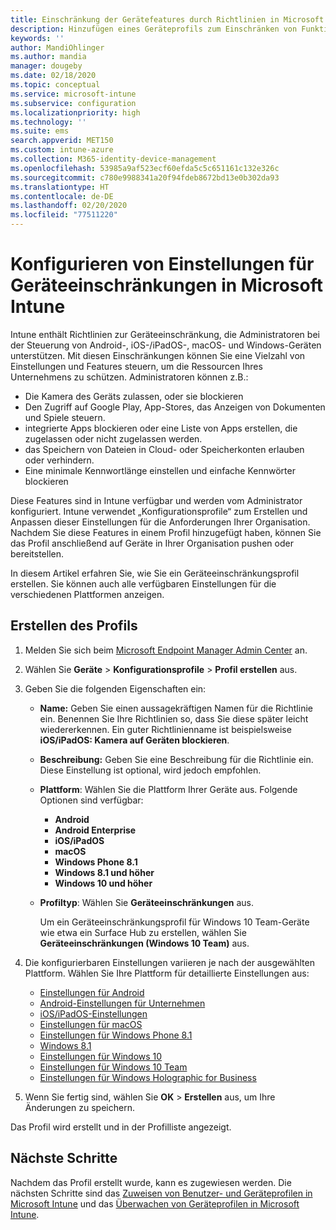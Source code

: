 ```yaml
---
title: Einschränkung der Gerätefeatures durch Richtlinien in Microsoft Intune – Azure | Microsoft-Dokumentation
description: Hinzufügen eines Geräteprofils zum Einschränken von Funktionen auf Android-, macOS-, iOS-, iPadOS-, Windows Phone- und Windows 10-Geräten in Microsoft Intune
keywords: ''
author: MandiOhlinger
ms.author: mandia
manager: dougeby
ms.date: 02/18/2020
ms.topic: conceptual
ms.service: microsoft-intune
ms.subservice: configuration
ms.localizationpriority: high
ms.technology: ''
ms.suite: ems
search.appverid: MET150
ms.custom: intune-azure
ms.collection: M365-identity-device-management
ms.openlocfilehash: 53985a9af523ecf60efda5c5c651161c132e326c
ms.sourcegitcommit: c780e9988341a20f94fdeb8672bd13e0b302da93
ms.translationtype: HT
ms.contentlocale: de-DE
ms.lasthandoff: 02/20/2020
ms.locfileid: "77511220"
---
```

# <a name="configure-device-restriction-settings-in-microsoft-intune"></a>Konfigurieren von Einstellungen für Geräteeinschränkungen in Microsoft Intune



Intune enthält Richtlinien zur Geräteeinschränkung, die Administratoren bei der Steuerung von Android-, iOS-/iPadOS-, macOS- und Windows-Geräten unterstützen. Mit diesen Einschränkungen können Sie eine Vielzahl von Einstellungen und Features steuern, um die Ressourcen Ihres Unternehmens zu schützen. Administratoren können z.B.:

- Die Kamera des Geräts zulassen, oder sie blockieren
- Den Zugriff auf Google Play, App-Stores, das Anzeigen von Dokumenten und Spiele steuern.
- integrierte Apps blockieren oder eine Liste von Apps erstellen, die zugelassen oder nicht zugelassen werden.
- das Speichern von Dateien in Cloud- oder Speicherkonten erlauben oder verhindern.
- Eine minimale Kennwortlänge einstellen und einfache Kennwörter blockieren

Diese Features sind in Intune verfügbar und werden vom Administrator konfiguriert. Intune verwendet „Konfigurationsprofile“ zum Erstellen und Anpassen dieser Einstellungen für die Anforderungen Ihrer Organisation. Nachdem Sie diese Features in einem Profil hinzugefügt haben, können Sie das Profil anschließend auf Geräte in Ihrer Organisation pushen oder bereitstellen.

In diesem Artikel erfahren Sie, wie Sie ein Geräteeinschränkungsprofil erstellen. Sie können auch alle verfügbaren Einstellungen für die verschiedenen Plattformen anzeigen.

## <a name="create-the-profile"></a>Erstellen des Profils

1. Melden Sie sich beim [Microsoft Endpoint Manager Admin Center](https://go.microsoft.com/fwlink/?linkid=2109431) an.
2. Wählen Sie **Geräte** > **Konfigurationsprofile** > **Profil erstellen** aus.
3. Geben Sie die folgenden Eigenschaften ein:

    - **Name:** Geben Sie einen aussagekräftigen Namen für die Richtlinie ein. Benennen Sie Ihre Richtlinien so, dass Sie diese später leicht wiedererkennen. Ein guter Richtlinienname ist beispielsweise **iOS/iPadOS: Kamera auf Geräten blockieren**.
    - **Beschreibung:** Geben Sie eine Beschreibung für die Richtlinie ein. Diese Einstellung ist optional, wird jedoch empfohlen.
    - **Plattform**: Wählen Sie die Plattform Ihrer Geräte aus. Folgende Optionen sind verfügbar:  

        - **Android**
        - **Android Enterprise**
        - **iOS/iPadOS**
        - **macOS**
        - **Windows Phone 8.1**
        - **Windows 8.1 und höher**
        - **Windows 10 und höher**

    - **Profiltyp**: Wählen Sie **Geräteeinschränkungen** aus.

        Um ein Geräteeinschränkungsprofil für Windows 10 Team-Geräte wie etwa ein Surface Hub zu erstellen, wählen Sie **Geräteeinschränkungen (Windows 10 Team)** aus.

4. Die konfigurierbaren Einstellungen variieren je nach der ausgewählten Plattform. Wählen Sie Ihre Plattform für detaillierte Einstellungen aus:

    - [Einstellungen für Android](../device-restrictions-android.md)
    - [Android-Einstellungen für Unternehmen](../device-restrictions-android-for-work.md)
    - [iOS/iPadOS-Einstellungen](device-restrictions-ios.md)
    - [Einstellungen für macOS](device-restrictions-macos.md)
    - [Einstellungen für Windows Phone 8.1](device-restrictions-windows-phone-8-1.md)
    - [Windows 8.1](device-restrictions-windows-8-1.md)
    - [Einstellungen für Windows 10](device-restrictions-windows-10.md)
    - [Einstellungen für Windows 10 Team](device-restrictions-windows-10-teams.md)
    - [Einstellungen für Windows Holographic for Business](device-restrictions-windows-holographic.md)

5. Wenn Sie fertig sind, wählen Sie **OK** > **Erstellen** aus, um Ihre Änderungen zu speichern.

Das Profil wird erstellt und in der Profilliste angezeigt.

## <a name="next-steps"></a>Nächste Schritte

Nachdem das Profil erstellt wurde, kann es zugewiesen werden. Die nächsten Schritte sind das [Zuweisen von Benutzer- und Geräteprofilen in Microsoft Intune](../device-profile-assign.md) und das [Überwachen von Geräteprofilen in Microsoft Intune](../device-profile-monitor.md).

<!--  Removing image as part of design review; retaining source until we known the disposition.

## Example of device restriction settings

In this high-level example, you'll create a device restriction policy that blocks the use of the built-in camera app on Android devices.

![How to disable the camera on Android devices](./media/device-restrictions-configure/disable-android-camera.png)

-->
